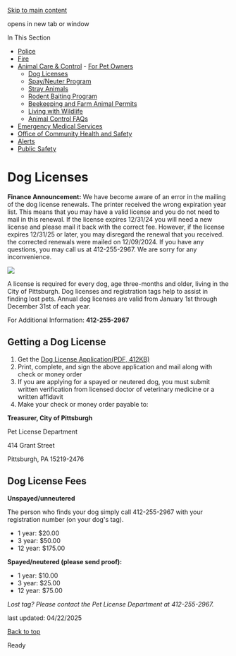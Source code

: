 [Skip to main content](https://www.pittsburghpa.gov/Safety/Animal-Care-Control/Dog-Licenses#main-content)

opens in new tab or window

In This Section

- [Police](https://www.pittsburghpa.gov/Safety/Police)
- [Fire](https://www.pittsburghpa.gov/Safety/Fire)
- [Animal Care & Control](https://www.pittsburghpa.gov/Safety/Animal-Care-Control)  - [For Pet Owners](https://www.pittsburghpa.gov/Safety/Animal-Care-Control/For-Pet-Owners)
  - [Dog Licenses](https://www.pittsburghpa.gov/Safety/Animal-Care-Control/Dog-Licenses)
  - [Spay/Neuter Program](https://www.pittsburghpa.gov/Safety/Animal-Care-Control/SpayNeuter-Program)
  - [Stray Animals](https://www.pittsburghpa.gov/Safety/Animal-Care-Control/Stray-Animals)
  - [Rodent Baiting Program](https://www.pittsburghpa.gov/Safety/Animal-Care-Control/Rodent-Baiting-Program)
  - [Beekeeping and Farm Animal Permits](https://www.pittsburghpa.gov/Safety/Animal-Care-Control/Beekeeping-and-Farm-Animal-Permits)
  - [Living with Wildlife](https://www.pittsburghpa.gov/Safety/Animal-Care-Control/Living-with-Wildlife)
  - [Animal Control FAQs](https://www.pittsburghpa.gov/Safety/Animal-Care-Control/Animal-Control-FAQs)
- [Emergency Medical Services](https://www.pittsburghpa.gov/Safety/Emergency-Medical-Services)
- [Office of Community Health and Safety](https://www.pittsburghpa.gov/Safety/Office-of-Community-Health-and-Safety)
- [Alerts](https://www.pittsburghpa.gov/Safety/Alerts)
- [Public Safety](https://www.pittsburghpa.gov/Safety/Public-Safety)

# Dog Licenses

**Finance Announcement:** We have become aware of an error in the mailing of the dog license renewals. The printer received the wrong expiration year list. This means that you may have a valid license and you do not need to mail in this renewal. If the license expires 12/31/24 you will need a new license and please mail it back with the correct fee. However, if the license expires 12/31/25 or later, you may disregard the renewal that you received. the corrected renewals were mailed on 12/09/2024. If you have any questions, you may call us at 412-255-2967. We are sorry for any inconvenience.

![](https://www.pittsburghpa.gov/files/assets/city/v/1/public-safety/images/animal-care-amp-control/dog-licenses.jpg)

A license is required for every dog, age three-months and older, living in the City of Pittsburgh. Dog licenses and registration tags help to assist in finding lost pets. Annual dog licenses are valid from January 1st through December 31st of each year.

For Additional Information: **412-255-2967**

## Getting a Dog License

1. Get the [Dog License Application(PDF, 412KB)](https://www.pittsburghpa.gov/files/assets/city/v/2/public-safety/documents/city-of-pittsburgh-dog_license_application.pdf)
2. Print, complete, and sign the above application and mail along with check or money order
3. If you are applying for a spayed or neutered dog, you must submit written verification from licensed doctor of veterinary medicine or a written affidavit
4. Make your check or money order payable to:



**Treasurer, City of Pittsburgh**


Pet License Department


414 Grant Street


Pittsburgh, PA 15219-2476

## Dog License Fees

**Unspayed/unneutered**

The person who finds your dog simply call 412-255-2967 with your registration number (on your dog's tag).

- 1 year: $20.00
- 3 year: $50.00
- 12 year: $175.00

**Spayed/neutered (please send proof):**

- 1 year: $10.00
- 3 year: $25.00
- 12 year: $75.00

_Lost tag? Please contact the Pet License Department at 412-255-2967._

last updated: 04/22/2025

[Back to top](https://www.pittsburghpa.gov/Safety/Animal-Care-Control/Dog-Licenses#body-top)

Ready
